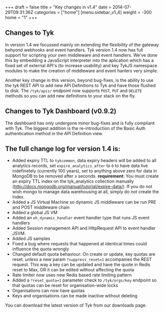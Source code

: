 +++
draft = false
title = "Key changes in v1.4"
date = 2014-07-29T09:31:36Z
categories = ["home"]
[menu.sidebar_v1_4]
    weight = -300
home = "1"
+++

## Changes to Tyk 

In version 1.4 we focussed mainly on extending the flexibility of the gateway behyond webhooks and event handlers. Tyk version 1.4 now
has full support for scripting your own middleware and event handlers. We've done this by embedding a JavaScript interpreter into the aplication which
has a fixed set of external API's (to increase usability) and key TykJS namespace modules to make the creation of middleware and event hanlers very simple.

Another key change in this version, beyond bug-fixes, is the ability to use the tyk REST API to add new API Definitions to Tyk and have those flushed to disk.
The `/tyk/apis/` endpoint now supports `POST`, `PUT` and `DELETE` methods so you can add new definitions to your stack on the fly. 


## Changes to Tyk Dashboard (v0.9.2)

The dashboard has only undergone minor bug-fixes and is fully compliant with Tyk. The biggest addition is the re-introduction of the Basic Auth authentication 
method in the API Definition view.

## The full change log for version 1.4 is:

- Added expiry TTL to `tykcommon`, data expiry headers will be added to all analytics records, set `expire_analytics_after` to `0` to have data live indefinetely (currently 100 years), set to anything above zero for data in MongoDB to be removed after x seconds. **requirement**: You must create an expiry TTL index on the tyk_analytics collection manually (http://docs.mongodb.org/manual/tutorial/expire-data/). If you do not wish mongo to manage data warehousing at all, simply do not create the index.
- Added a JS Virtual Machine so dynamic JS middleware can be run PRE and POST middleware chain
- Added a global JS VM
- Added an `eh_dynamic_handler` event handler type that runs JS event handlers
- Added Session management API and HttpRequest API to event handler JSVM.
- Added JS samples
- Fixed a bug where requests that happened at identical times could influence the quota wrongly
- Changed default quota behaviour: On create or update, key quotas are reset. *unless* a new param `?suppress_reset=1` accompanies the REST request. This way a key can be updated and have the quote in Redis reset to Max, OR it can be edited without affecting the quota
- Rate limiter now uses new Redis based rate limiting pattern
- Added a `?reset_quota=1` parameter check to `/tyk/orgs/key` endpoint so that quotas can be reset for organisation-wide locks
- Organisations can now have quotas
- Keys and organisations can be made inactive without deleting

You can download the latest version of Tyk from our downloads page.
